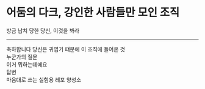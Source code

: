 # 어둠의 다크, 강인한 사람들만 모인 조직
방금 납치 당한 당신, 이것을 봐라

-----

축하합니다 당신은 귀엽기 떄문에 이 조직에 들어온 것<br>
누군가의 질문<br>
이거 뭐하는데에요<br>
답변<br>
마음대로 쓰는 실험용 레포 양성소
<br>
